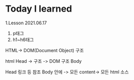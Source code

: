 <h1>Today I learned</h1>
1.Lesson 2021.06.17

1. p태그
2. h1~h6태그

HTML-> DOM(Document Object) 구조

html
Head -> 구조 -> DOM 구조
Body

Head 링크 등 참조
Body 안에 -> 모든 content-> 모든 html 소스
